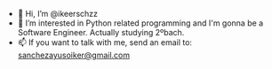 - 👋 Hi, I’m @ikeerschzz
- 👀 I’m interested in Python related programming and I'm gonna be a Software Engineer. Actually studying 2ºbach.
- 📫 If you want to talk with me, send an email to: sanchezayusoiker@gmail.com

<!---
ikeerschzz/ikeerschzz is a ✨ special ✨ repository because its `README.md` (this file) appears on your GitHub profile.
You can click the Preview link to take a look at your changes.
--->
